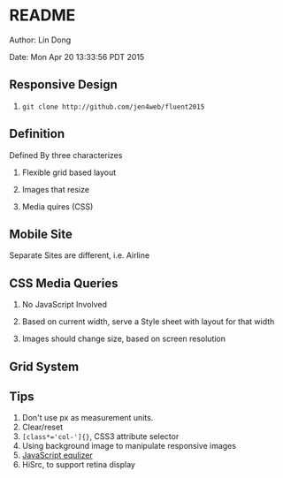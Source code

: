 # README

Author: Lin Dong

Date: Mon Apr 20 13:33:56 PDT 2015

## Responsive Design

1. `git clone http://github.com/jen4web/fluent2015`


## Definition

Defined By three characterizes

1. Flexible grid based layout

2. Images that resize

3. Media quires (CSS)

## Mobile Site

Separate Sites are different, i.e. Airline

## CSS Media Queries

1. No JavaScript Involved

2. Based on current width, serve a Style sheet with layout for that width

3. Images should change size, based on screen resolution

## Grid System


## Tips

1. Don't use px as measurement units.
2. Clear/reset
3. `[class*='col-']{}`, CSS3 attribute selector
4. Using background image to manipulate responsive images
5. [JavaScript equlizer](https://github.com/scottjehl/picturefill)
6. HiSrc, to support retina display
